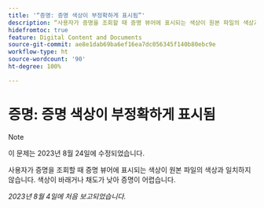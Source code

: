 ```yaml
---
title: '“증명: 증명 색상이 부정확하게 표시됨”'
description: “사용자가 증명을 조회할 때 증명 뷰어에 표시되는 색상이 원본 파일의 색상과 일치하지 않습니다. 색상이 바래거나 채도가 낮아 증명이 어렵습니다.”
hidefromtoc: true
feature: Digital Content and Documents
source-git-commit: ae8e1dab69ba6ef16ea7dc056345f140b80ebc9e
workflow-type: ht
source-wordcount: '90'
ht-degree: 100%

---
```



# 증명: 증명 색상이 부정확하게 표시됨

<!--WF and WFP TOCs-->

>[!NOTE]
>
>이 문제는 2023년 8월 24일에 수정되었습니다.

사용자가 증명을 조회할 때 증명 뷰어에 표시되는 색상이 원본 파일의 색상과 일치하지 않습니다. 색상이 바래거나 채도가 낮아 증명이 어렵습니다.

_2023년 8월 4일에 처음 보고되었습니다._

